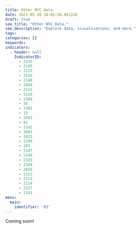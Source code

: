 ```yaml
---
title: Other NYC data
date: 2021-05-28 18:02:58.861226
draft: true
seo_title: "Other NYC Data."
seo_description: "Explore data, visualizations, and more."
tags: 
categories: []
keywords: 
indicators:
  - header: null
    IndicatorID:
      - 2235
      - 2145
      - 2115
      - 2116
      - 2140
      - 2044
      - 2111
      - 2110
      - 2109
      - 38
      - 2365
      - 15
      - 2043
      - 81
      - 2142
      - 2041
      - 2025
      - 2146
      - 103
      - 2147
      - 2149
      - 2325
      - 2144
      - 2026
      - 2112
      - 2113
      - 2114
      - 2157
      - 2143
menu:
  main:
    identifier: '03'
---
```


Coming soon!

